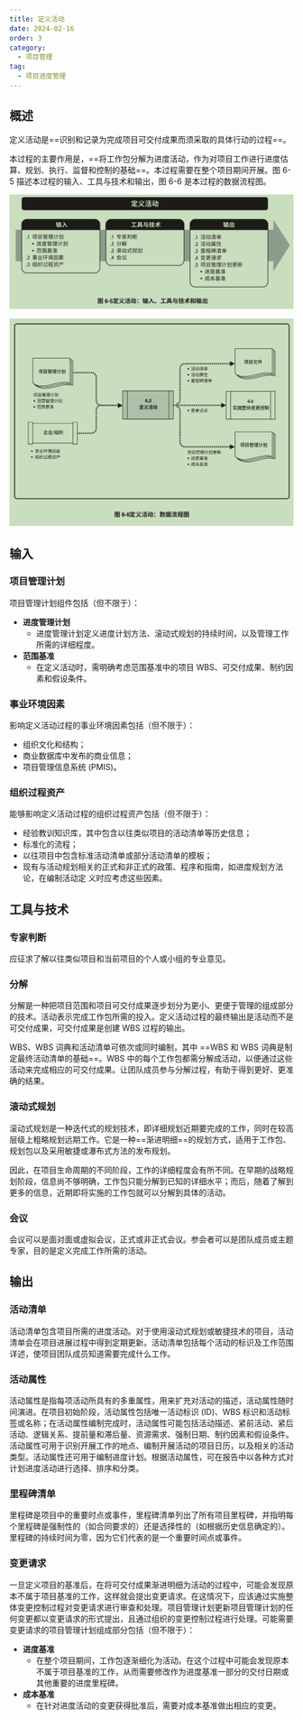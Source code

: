 ```yaml
---
title: 定义活动
date: 2024-02-16
order: 3
category:
  - 项目管理
tag:
  - 项目进度管理
---
```


## 概述

定义活动是==识别和记录为完成项目可交付成果而须采取的具体行动的过程==。

本过程的主要作用是，==将工作包分解为进度活动，作为对项目工作进行进度估算、规划、执行、监督和控制的基础==。本过程需要在整个项目期间开展。图 6-5 描述本过程的输入、工具与技术和输出，图 6-6 是本过程的数据流程图。

![image-20240216101934441](https://raw.githubusercontent.com/GodX-18/picBed/main/image-20240216101934441.png)

![image-20240216101941750](https://raw.githubusercontent.com/GodX-18/picBed/main/image-20240216101941750.png)

## 输入

### 项目管理计划

项目管理计划组件包括（但不限于）：

* **进度管理计划**
  * 进度管理计划定义进度计划方法、滚动式规划的持续时间，以及管理工作所需的详细程度。
* **范围基准**
  * 在定义活动时，需明确考虑范围基准中的项目 WBS、可交付成果、制约因素和假设条件。

### 事业环境因素

影响定义活动过程的事业环境因素包括（但不限于）：

* 组织文化和结构；
* 商业数据库中发布的商业信息；
* 项目管理信息系统 (PMIS)。

### 组织过程资产

能够影响定义活动过程的组织过程资产包括（但不限于）：

* 经验教训知识库，其中包含以往类似项目的活动清单等历史信息；
* 标准化的流程；
* 以往项目中包含标准活动清单或部分活动清单的模板；
* 现有与活动规划相关的正式和非正式的政策、程序和指南，如进度规划方法论，在编制活动定 义时应考虑这些因素。

## 工具与技术

### 专家判断

应征求了解以往类似项目和当前项目的个人或小组的专业意见。

### 分解

分解是一种把项目范围和项目可交付成果逐步划分为更小、更便于管理的组成部分的技术。活动表示完成工作包所需的投入。定义活动过程的最终输出是活动而不是可交付成果，可交付成果是创建 WBS 过程的输出。

WBS、WBS 词典和活动清单可依次或同时编制，其中 ==WBS 和 WBS 词典是制定最终活动清单的基础==。WBS 中的每个工作包都需分解成活动，以便通过这些活动来完成相应的可交付成果。让团队成员参与分解过程，有助于得到更好、更准确的结果。

### 滚动式规划

滚动式规划是一种迭代式的规划技术，即详细规划近期要完成的工作，同时在较高层级上粗略规划远期工作。它是一种==渐进明细==的规划方式，适用于工作包、规划包以及采用敏捷或瀑布式方法的发布规划。

因此，在项目生命周期的不同阶段，工作的详细程度会有所不同。在早期的战略规划阶段，信息尚不够明确，工作包只能分解到已知的详细水平；而后，随着了解到更多的信息，近期即将实施的工作包就可以分解到具体的活动。

### 会议

会议可以是面对面或虚拟会议，正式或非正式会议。参会者可以是团队成员或主题专家，目的是定义完成工作所需的活动。

## 输出

### 活动清单

活动清单包含项目所需的进度活动。对于使用滚动式规划或敏捷技术的项目，活动清单会在项目进展过程中得到定期更新。活动清单包括每个活动的标识及工作范围详述，使项目团队成员知道需要完成什么工作。

### 活动属性

活动属性是指每项活动所具有的多重属性，用来扩充对活动的描述，活动属性随时间演进。在项目初始阶段，活动属性包括唯一活动标识 (ID)、WBS 标识和活动标签或名称；在活动属性编制完成时，活动属性可能包括活动描述、紧前活动、紧后活动、逻辑关系、提前量和滞后量、资源需求、强制日期、制约因素和假设条件。活动属性可用于识别开展工作的地点、编制开展活动的项目日历，以及相关的活动类型。活动属性还可用于编制进度计划。根据活动属性，可在报告中以各种方式对计划进度活动进行选择、排序和分类。

### 里程碑清单

里程碑是项目中的重要时点或事件，里程碑清单列出了所有项目里程碑，并指明每个里程碑是强制性的（如合同要求的）还是选择性的（如根据历史信息确定的）。里程碑的持续时间为零，因为它们代表的是一个重要时间点或事件。

### 变更请求

一旦定义项目的基准后，在将可交付成果渐进明细为活动的过程中，可能会发现原本不属于项目基准的工作，这样就会提出变更请求。在这情况下，应该通过实施整体变更控制过程对变更请求进行审查和处理。项目管理计划更新项目管理计划的任何变更都以变更请求的形式提出，且通过组织的变更控制过程进行处理。可能需要变更请求的项目管理计划组成部分包括（但不限于）：

* **进度基准**
  * 在整个项目期间，工作包逐渐细化为活动。在这个过程中可能会发现原本不属于项目基准的工作，从而需要修改作为进度基准一部分的交付日期或其他重要的进度里程碑。
* **成本基准**
  * 在针对进度活动的变更获得批准后，需要对成本基准做出相应的变更。
